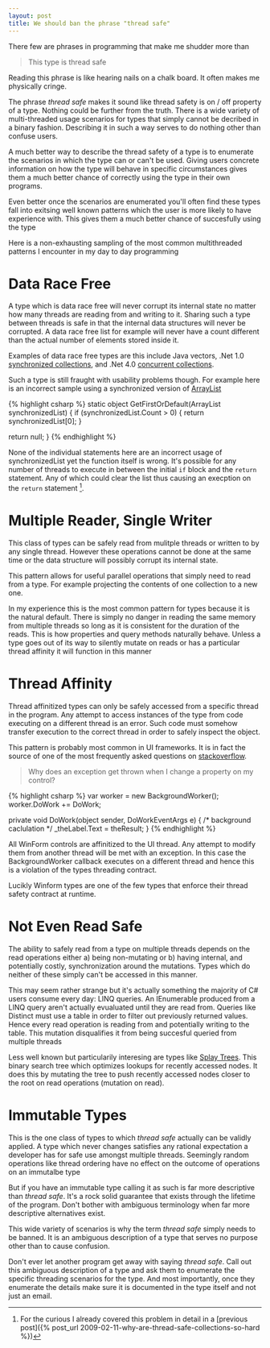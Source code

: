 ```yaml
---
layout: post
title: We should ban the phrase "thread safe"
---
```


There few are phrases in programming that make me shudder more than 

> This type is thread safe

Reading this phrase is like hearing nails on a chalk board.  It often makes me physically cringe. 

The phrase *thread safe* makes it sound like thread safety is on / off property of a type.  Nothing could be further from the truth.  There is a wide variety of multi-threaded usage scenarios for types that simply cannot be decribed in a binary fashion.  Describing it in such a way serves to do nothing other than confuse users.  

A much better way to describe the thread safety of a type is to enumerate the scenarios in which the type can or can't be used.  Giving users concrete information on how the type will behave in specific circumstances gives them a much better chance of correctly using the type in their own programs.  

Even better once the scenarios are enumerated you'll often find these types fall into exitsing well known patterns which the user is more likely to have experience with.  This gives them a much better chance of succesfully using the type    

Here is a non-exhausting sampling of the most common multithreaded patterns I  encounter in my day to day programming

Data Race Free
===
A type which is data race free will never corrupt its internal state no matter how many threads are reading from and writing to it.  Sharing such a type between threads is safe in that the internal data structures will never be corrupted.  A data race free list for example will never have a count different than the actual number of elements stored inside it. 

Examples of data race free types are this include Java vectors, .Net 1.0 [synchronized collections](http://msdn.microsoft.com/en-us/library/3azh197k(v=vs.110).aspx), and .Net 4.0 [concurrent collections](http://msdn.microsoft.com/en-us/library/dd381779(v=vs.110).aspx).  

Such a type is still fraught with usability problems though.  For example here is an incorrect sample using a synchronized version of [ArrayList](http://msdn.microsoft.com/en-us/library/vstudio/system.collections.arraylist)

{% highlight csharp %}
static object GetFirstOrDefault(ArrayList synchronizedList) { 
  if (synchronizedList.Count > 0) {
    return synchronizedList[0];
  }

  return null;
}
{% endhighlight %}

None of the individual statements here are an incorrect usage of synchronizedList yet the function itself is wrong.  It's possible for any number of threads to execute in between the initial `if` block and the `return` statement.  Any of which could clear the list thus causing an execption on the `return` statement [^1]. 

Multiple Reader, Single Writer
===
This class of types can be safely read from mulitple threads or written to by any single thread.  However these operations cannot be done at the same time or the data structure will possibly corrupt its internal state.  

This pattern allows for useful parallel operations that simply need to read from a type.  For example projecting the contents of one collection to a new one.  

In my experience this is the most common pattern for types because it is the natural default.  There is simply no danger in reading the same memory from multiple threads so long as it is consistent for the duration of the reads.  This is how properties and query methods naturally behave.  Unless a type goes out of its way to silently mutate on reads or has a particular thread affinity it will function in this manner 

Thread Affinity
===
Thread affinitized types can only be safely accessed from a specific thread in the program.  Any attempt to access instances of the type from code executing on a different thread is an error.  Such code must somehow transfer execution to the correct thread in order to safely inspect the object.

This pattern is probably most common in UI frameworks.  It is in fact the source of one of the most frequently asked questions on [stackoverflow](http://stackoverflow.com).  

> Why does an exception get thrown when I change a property on my control? 

{% highlight csharp %}
var worker = new BackgroundWorker();
worker.DoWork += DoWork;

private void DoWork(object sender, DoWorkEventArgs e) {
  /* background caclulation */
  _theLabel.Text = theResult;
}
{% endhighlight %}

All WinForm controls are affinitized to the UI thread.  Any attempt to modify them from another thread will be met with an exception.  In this case the BackgroundWorker callback executes on a different thread and hence this is a violation of the types threading contract.  

Lucikly Winform types are one of the few types that enforce their thread safety contract at runtime. 

Not Even Read Safe 
===
The ability to safely read from a type on multiple threads depends on the read operations either a) being non-mutating or b) having internal, and potentially costly, synchronization around the mutations.  Types which do neither of these simply can't be accessed in this manner.  

This may seem rather strange but it's actually something the majority of C# users consume every day: LINQ queries.  An IEnumerable<T> produced from a LINQ query aren't actually evualuated until they are read from.  Queries like Distinct must use a table in order to filter out previously returned values.  Hence every read operation is reading from and potentially writing to the table.  This mutation disqualifies it from being succesful queried from multiple threads 

Less well known but particularily interesing are types like [Splay Trees](http://en.wikipedia.org/wiki/Splay_tree).  This binary search tree which optimizes lookups for recently accessed nodes.  It does this by mutating the tree to push recently accessed nodes closer to the root on read operations (mutation on read).  

Immutable Types
===
This is the one class of types to which *thread safe* actually can be validly applied.  A type which never changes satisfies any rational expectation a developer has for safe use amongst multiple threads.  Seemingly random operations like thread ordering have no effect on the outcome of operations on an immutalbe type

But if you have an immutable type calling it as such is far more descriptive than *thread safe*.  It's a rock solid guarantee that exists through the lifetime of the program.  Don't bother with ambiguous terminology when far more descriptive alternatives exist. 

This wide variety of scenarios is why the term *thread safe* simply needs to be banned.  It is an ambiguous description of a type that serves no purpose other than to cause confusion.    

Don't ever let another program get away with saying *thread safe*.  Call out this ambiguous description of a type and ask them to enumerate the specific threading scenarios for the type.  And most importantly, once they enumerate the details make sure it is documented in the type itself and not just an email.

[^1]: For the curious I already covered this problem in detail in a [previous post]({% post_url 2009-02-11-why-are-thread-safe-collections-so-hard %}) 
